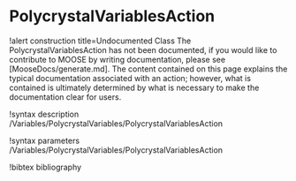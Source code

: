 <!-- MOOSE Documentation Stub: Remove this when content is added. -->

# PolycrystalVariablesAction

!alert construction title=Undocumented Class
The PolycrystalVariablesAction has not been documented, if you would like to contribute to MOOSE by writing
documentation, please see [MooseDocs/generate.md]. The content contained on this page explains the typical
documentation associated with an action; however, what is contained is ultimately determined by what
is necessary to make the documentation clear for users.

!syntax description /Variables/PolycrystalVariables/PolycrystalVariablesAction

!syntax parameters /Variables/PolycrystalVariables/PolycrystalVariablesAction

!bibtex bibliography
